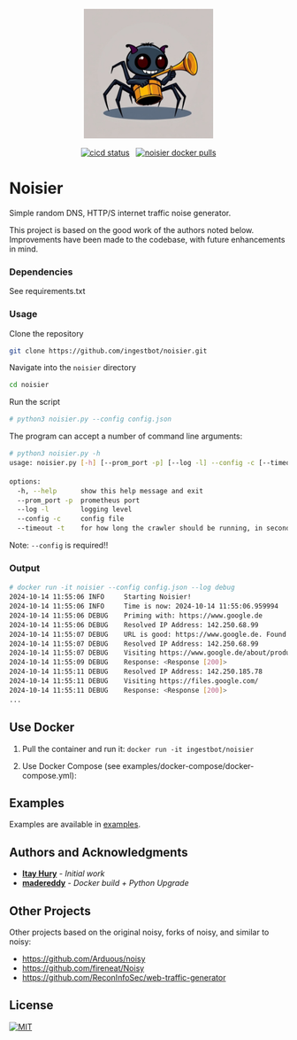 
<p align="center">
    <img alt="noisier mascot" src="https://github.com/ingestbot/noisier/blob/docker_prom_and_readme/noisier_mascot.jpg" width="234">
</p>

<p align="center">
    &nbsp;<a href="https://github.com/ingestbot/noisier/actions/workflows/ci-cd.yml"><img src="https://github.com/ingestbot/noisier/actions/workflows/ci-cd.yml/badge.svg" alt="cicd status"></a>&nbsp;
    &nbsp;<a href="https://hub.docker.com/r/ingestbot/noisier"><img src="https://img.shields.io/docker/pulls/ingestbot/noisier.svg" alt="noisier docker pulls"></a>&nbsp;
<p>

# Noisier

Simple random DNS, HTTP/S internet traffic noise generator.

This project is based on the good work of the authors noted below.
Improvements have been made to the codebase, with future enhancements in mind.

### Dependencies

See requirements.txt

### Usage

Clone the repository

```bash
git clone https://github.com/ingestbot/noisier.git
```

Navigate into the `noisier` directory

```bash
cd noisier
```

Run the script

```bash
# python3 noisier.py --config config.json
```

The program can accept a number of command line arguments:

```bash
# python3 noisier.py -h
usage: noisier.py [-h] [--prom_port -p] [--log -l] --config -c [--timeout -t]

options:
  -h, --help      show this help message and exit
  --prom_port -p  prometheus port
  --log -l        logging level
  --config -c     config file
  --timeout -t    for how long the crawler should be running, in seconds
```

Note: `--config` is required!!

### Output

```bash
# docker run -it noisier --config config.json --log debug
2024-10-14 11:55:06 INFO     Starting Noisier!
2024-10-14 11:55:06 INFO     Time is now: 2024-10-14 11:55:06.959994
2024-10-14 11:55:06 DEBUG    Priming with: https://www.google.de
2024-10-14 11:55:06 DEBUG    Resolved IP Address: 142.250.68.99
2024-10-14 11:55:07 DEBUG    URL is good: https://www.google.de. Found 13 links.
2024-10-14 11:55:07 DEBUG    Resolved IP Address: 142.250.68.99
2024-10-14 11:55:07 DEBUG    Visiting https://www.google.de/about/products/?sca_esv=1c09b98d33921ce0
2024-10-14 11:55:09 DEBUG    Response: <Response [200]>
2024-10-14 11:55:11 DEBUG    Resolved IP Address: 142.250.185.78
2024-10-14 11:55:11 DEBUG    Visiting https://files.google.com/
2024-10-14 11:55:11 DEBUG    Response: <Response [200]>
...
```

## Use Docker

1. Pull the container and run it: `docker run -it ingestbot/noisier`

1. Use Docker Compose (see examples/docker-compose/docker-compose.yml):

## Examples

Examples are available in [examples](/examples).

## Authors and Acknowledgments

* **[Itay Hury](https://github.com/1tayH)** - *Initial work*
* **[madereddy](https://github.com/madereddy/noisy)** - *Docker build + Python Upgrade*

## Other Projects

Other projects based on the original noisy, forks of noisy, and similar to noisy:

* https://github.com/Arduous/noisy
* https://github.com/fireneat/Noisy
* https://github.com/ReconInfoSec/web-traffic-generator

## License

[![MIT](https://img.shields.io/github/license/ingestbot/noisier)](https://github.com/ingestbot/noisier/blob/master/LICENSE)

